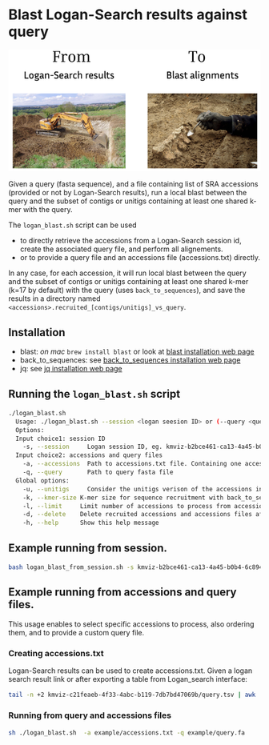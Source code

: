 # Blast Logan-Search results against query

![image](./assets/blast_logan_search_results.png)


Given a query (fasta sequence), and a file containing list of SRA accessions (provided or not by Logan-Search results), run a local blast between the query and the subset of contigs or unitigs containing at least one shared k-mer with the query.

The `logan_blast.sh` script can be used 
- to directly retrieve the accessions from a Logan-Search session id, create the associated query file, and perform all alignements.
- or to provide a query file and an accessions file (accessions.txt) directly.

In any case, for each accession, it will run local blast between the query and the subset of contigs or unitigs containing at least one shared k-mer (k=17 by default) with the query (uses `back_to_sequences`), and save the results in a directory named `<accessions>.recruited_[contigs/unitigs]_vs_query`.


## Installation 
- blast: *on mac* `brew install blast` or look at [blast installation web page](https://ftp.ncbi.nlm.nih.gov/blast/executables/blast+/LATEST/)
- back_to_sequences: see [back_to_sequences installation web page](https://b2s-doc.readthedocs.io/en/latest/usage.html#installation])
- jq: see [jq installation web page](https://jqlang.org/)

## Running the `logan_blast.sh` script

```bash
./logan_blast.sh
  Usage: ./logan_blast.sh --session <logan seesion ID> or (--query <query_file.fa> --accessions <accessions.txt>) [--delete] [--kmer-size <k>] [--limit <n>]
  Options:
  Input choice1: session ID
    -s, --session     Logan session ID, eg. kmviz-b2bce461-ca13-4a45-b0b4-6c894eacf103
  Input choice2: accessions and query files
    -a, --accessions  Path to accessions.txt file. Containing one accession per line)
    -q, --query       Path to query fasta file
  Global options:
    -u, --unitigs     Consider the unitigs verison of the accessions instead of contigs
    -k, --kmer-size K-mer size for sequence recruitment with back_to_sequences (default: 17)
    -l, --limit     Limit number of accessions to process from accession file (default: no limit)
    -d, --delete    Delete recruited accessions and accessions files after processing (default: keep all files)
    -h, --help      Show this help message
```

## Example running from session.
```bash
bash logan_blast_from_session.sh -s kmviz-b2bce461-ca13-4a45-b0b4-6c894eacf103
```

## Example running from accessions and query files.
This usage enables to select specific accessions to process, also ordering them, and to provide a custom query file.
### Creating accessions.txt
Logan-Search results can be used to create accessions.txt. Given a logan search result link or after exporting a table from Logan_search interface:

```bash
tail -n +2 kmviz-c21feaeb-4f33-4abc-b119-7db7bd47069b/query.tsv | awk '{print $1}' | tr -d "\"" > accessions.txt
```

### Running from query and accessions files

```bash
sh ./logan_blast.sh  -a example/accessions.txt -q example/query.fa
```
